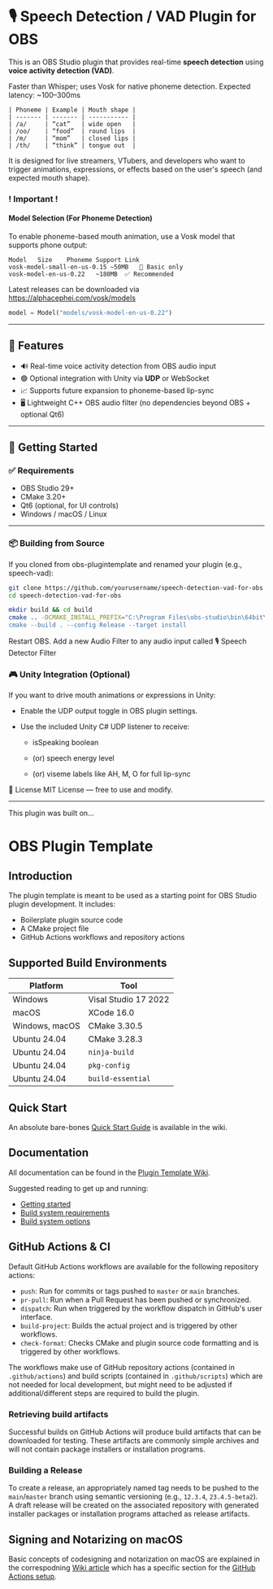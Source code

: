 # 🎙️ Speech Detection / VAD Plugin for OBS

This is an OBS Studio plugin that provides real-time **speech detection** using **voice activity detection (VAD)**.  

Faster than Whisper; uses Vosk for native phoneme detection. Expected latency: ~100–300ms

```text
| Phoneme | Example | Mouth shape |
| ------- | ------- | ----------- |
| /a/     | “cat”   | wide open   |
| /oo/    | “food”  | round lips  |
| /m/     | “mom”   | closed lips |
| /th/    | “think” | tongue out  |
```

It is designed for live streamers, VTubers, and developers who want to trigger animations, expressions, or effects based on the user's speech (and expected mouth shape).


### ! Important ! 

#### Model Selection (For Phoneme Detection) ####

To enable phoneme-based mouth animation, use a Vosk model that supports phone output:

```text
Model	Size	Phoneme Support	Link
vosk-model-small-en-us-0.15	~50MB	🚫 Basic only
vosk-model-en-us-0.22	~180MB	✅ Recommended
```

Latest releases can be downloaded via https://alphacephei.com/vosk/models

```python
model = Model("models/vosk-model-en-us-0.22")
```

---

## 🔧 Features

- 🔊 Real-time voice activity detection from OBS audio input  
- 🟢 Optional integration with Unity via **UDP** or WebSocket  
- 📈 Supports future expansion to phoneme-based lip-sync  
- 🖥️ Lightweight C++ OBS audio filter (no dependencies beyond OBS + optional Qt6)  

---

## 🚀 Getting Started

### ✅ Requirements

- OBS Studio 29+  
- CMake 3.20+  
- Qt6 (optional, for UI controls)  
- Windows / macOS / Linux  

---

### 📦 Building from Source

If you cloned from obs-plugintemplate and renamed your plugin (e.g., speech-vad):
```bash
git clone https://github.com/yourusername/speech-detection-vad-for-obs.git
cd speech-detection-vad-for-obs

mkdir build && cd build
cmake .. -DCMAKE_INSTALL_PREFIX="C:\Program Files\obs-studio\bin\64bit\" 
cmake --build . --config Release --target install
```

Restart OBS. Add a new Audio Filter to any audio input called 🎙 Speech Detector Filter



### 🎮 Unity Integration (Optional)

If you want to drive mouth animations or expressions in Unity:

- Enable the UDP output toggle in OBS plugin settings.

- Use the included Unity C# UDP listener to receive: 
   
   - isSpeaking boolean
   
   - (or) speech energy level
   
   - (or) viseme labels like AH, M, O for full lip-sync



📜 License
MIT License — free to use and modify.




-----

This plugin was built on...


# OBS Plugin Template

## Introduction

The plugin template is meant to be used as a starting point for OBS Studio plugin development. It includes:

* Boilerplate plugin source code
* A CMake project file
* GitHub Actions workflows and repository actions

## Supported Build Environments

| Platform  | Tool   |
|-----------|--------|
| Windows   | Visal Studio 17 2022 |
| macOS     | XCode 16.0 |
| Windows, macOS  | CMake 3.30.5 |
| Ubuntu 24.04 | CMake 3.28.3 |
| Ubuntu 24.04 | `ninja-build` |
| Ubuntu 24.04 | `pkg-config`
| Ubuntu 24.04 | `build-essential` |

## Quick Start

An absolute bare-bones [Quick Start Guide](https://github.com/obsproject/obs-plugintemplate/wiki/Quick-Start-Guide) is available in the wiki.

## Documentation

All documentation can be found in the [Plugin Template Wiki](https://github.com/obsproject/obs-plugintemplate/wiki).

Suggested reading to get up and running:

* [Getting started](https://github.com/obsproject/obs-plugintemplate/wiki/Getting-Started)
* [Build system requirements](https://github.com/obsproject/obs-plugintemplate/wiki/Build-System-Requirements)
* [Build system options](https://github.com/obsproject/obs-plugintemplate/wiki/CMake-Build-System-Options)

## GitHub Actions & CI

Default GitHub Actions workflows are available for the following repository actions:

* `push`: Run for commits or tags pushed to `master` or `main` branches.
* `pr-pull`: Run when a Pull Request has been pushed or synchronized.
* `dispatch`: Run when triggered by the workflow dispatch in GitHub's user interface.
* `build-project`: Builds the actual project and is triggered by other workflows.
* `check-format`: Checks CMake and plugin source code formatting and is triggered by other workflows.

The workflows make use of GitHub repository actions (contained in `.github/actions`) and build scripts (contained in `.github/scripts`) which are not needed for local development, but might need to be adjusted if additional/different steps are required to build the plugin.

### Retrieving build artifacts

Successful builds on GitHub Actions will produce build artifacts that can be downloaded for testing. These artifacts are commonly simple archives and will not contain package installers or installation programs.

### Building a Release

To create a release, an appropriately named tag needs to be pushed to the `main`/`master` branch using semantic versioning (e.g., `12.3.4`, `23.4.5-beta2`). A draft release will be created on the associated repository with generated installer packages or installation programs attached as release artifacts.

## Signing and Notarizing on macOS

Basic concepts of codesigning and notarization on macOS are explained in the correspodning [Wiki article](https://github.com/obsproject/obs-plugintemplate/wiki/Codesigning-On-macOS) which has a specific section for the [GitHub Actions setup](https://github.com/obsproject/obs-plugintemplate/wiki/Codesigning-On-macOS#setting-up-code-signing-for-github-actions).
